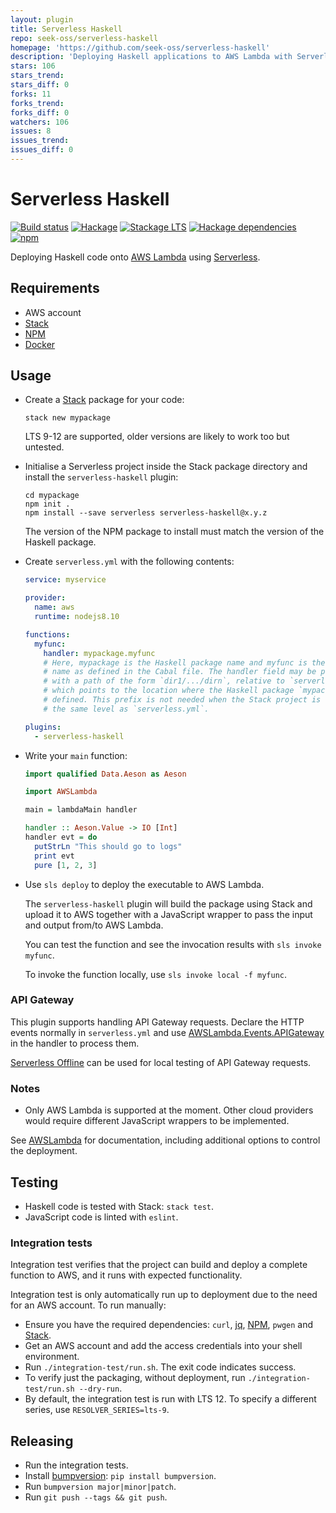 ```yaml
---
layout: plugin
title: Serverless Haskell
repo: seek-oss/serverless-haskell
homepage: 'https://github.com/seek-oss/serverless-haskell'
description: 'Deploying Haskell applications to AWS Lambda with Serverless'
stars: 106
stars_trend: 
stars_diff: 0
forks: 11
forks_trend: 
forks_diff: 0
watchers: 106
issues: 8
issues_trend: 
issues_diff: 0
---
```



# Serverless Haskell

[![Build status](https://img.shields.io/travis/seek-oss/serverless-haskell.svg)](https://travis-ci.org/seek-oss/serverless-haskell)
[![Hackage](https://img.shields.io/hackage/v/serverless-haskell.svg)](https://hackage.haskell.org/package/serverless-haskell)
[![Stackage LTS](https://www.stackage.org/package/serverless-haskell/badge/lts)](https://www.stackage.org/lts/package/serverless-haskell)
[![Hackage dependencies](https://img.shields.io/hackage-deps/v/serverless-haskell.svg)](https://packdeps.haskellers.com/feed?needle=serverless-haskell)
[![npm](https://img.shields.io/npm/v/serverless-haskell.svg)](https://www.npmjs.com/package/serverless-haskell)

Deploying Haskell code onto [AWS Lambda] using [Serverless].

## Requirements

* AWS account
* [Stack]
* [NPM]
* [Docker]

## Usage

* Create a [Stack] package for your code:

  ```shell
  stack new mypackage
  ```

  LTS 9-12 are supported, older versions are likely to work too but untested.

* Initialise a Serverless project inside the Stack package directory and install
  the `serverless-haskell` plugin:

  ```shell
  cd mypackage
  npm init .
  npm install --save serverless serverless-haskell@x.y.z
  ```

  The version of the NPM package to install must match the version of the
  Haskell package.

* Create `serverless.yml` with the following contents:

  ```yaml
  service: myservice

  provider:
    name: aws
    runtime: nodejs8.10

  functions:
    myfunc:
      handler: mypackage.myfunc
      # Here, mypackage is the Haskell package name and myfunc is the executable
      # name as defined in the Cabal file. The handler field may be prefixed
      # with a path of the form `dir1/.../dirn`, relative to `serverless.yml`,
      # which points to the location where the Haskell package `mypackage` is
      # defined. This prefix is not needed when the Stack project is defined at
      # the same level as `serverless.yml`.

  plugins:
    - serverless-haskell
  ```

* Write your `main` function:

  ```haskell
  import qualified Data.Aeson as Aeson

  import AWSLambda

  main = lambdaMain handler

  handler :: Aeson.Value -> IO [Int]
  handler evt = do
    putStrLn "This should go to logs"
    print evt
    pure [1, 2, 3]
  ```

* Use `sls deploy` to deploy the executable to AWS Lambda.

  The `serverless-haskell` plugin will build the package using Stack and upload
  it to AWS together with a JavaScript wrapper to pass the input and output
  from/to AWS Lambda.

  You can test the function and see the invocation results with `sls invoke
  myfunc`.

  To invoke the function locally, use `sls invoke local -f myfunc`.

### API Gateway

This plugin supports handling API Gateway requests. Declare the HTTP events
normally in `serverless.yml` and use
[AWSLambda.Events.APIGateway](https://hackage.haskell.org/package/serverless-haskell/docs/AWSLambda-Events-APIGateway.html)
in the handler to process them.

[Serverless Offline] can be used for local testing of API Gateway requests.

### Notes

* Only AWS Lambda is supported at the moment. Other cloud providers would
  require different JavaScript wrappers to be implemented.

See
[AWSLambda](https://hackage.haskell.org/package/serverless-haskell/docs/AWSLambda.html)
for documentation, including additional options to control the deployment.

## Testing

* Haskell code is tested with Stack: `stack test`.
* JavaScript code is linted with `eslint`.

### Integration tests

Integration test verifies that the project can build and deploy a complete
function to AWS, and it runs with expected functionality.

Integration test is only automatically run up to deployment due to the need for
an AWS account. To run manually:

* Ensure you have the required dependencies: `curl`, [jq], [NPM], `pwgen` and
  [Stack].
* Get an AWS account and add the access credentials into your shell environment.
* Run `./integration-test/run.sh`. The exit code indicates success.
* To verify just the packaging, without deployment, run
  `./integration-test/run.sh --dry-run`.
* By default, the integration test is run with LTS 12. To specify a different
series, use `RESOLVER_SERIES=lts-9`.

## Releasing

* Run the integration tests.
* Install [bumpversion](https://github.com/peritus/bumpversion): `pip install bumpversion`.
* Run `bumpversion major|minor|patch`.
* Run `git push --tags && git push`.

[AWS Lambda]: https://aws.amazon.com/lambda/
[Docker]: https://www.docker.com/
[jq]: https://stedolan.github.io/jq/
[NPM]: https://www.npmjs.com/
[Serverless]: https://serverless.com/framework/
[Serverless Offline]: https://github.com/dherault/serverless-offline
[Stack]: https://haskellstack.org
